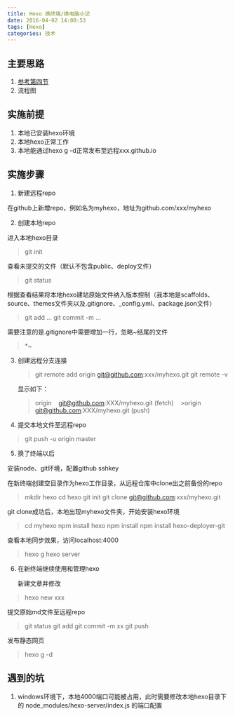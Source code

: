 ```yaml
---
title: Hexo 换终端/换电脑小记
date: 2016-04-02 14:00:53
tags: [Hexo]
categories: 技术
---
```

## 主要思路
1. [参考第四节](http://crazymilk.github.io/2015/12/28/GitHub-Pages-Hexo%E6%90%AD%E5%BB%BA%E5%8D%9A%E5%AE%A2/#more)
2. 流程图

## 实施前提

1. 本地已安装hexo环境
2. 本地hexo正常工作
3. 本地能通过hexo g -d正常发布至远程xxx.github.io

## 实施步骤

1. 新建远程repo

 在github上新增repo，例如名为myhexo，地址为github.com/xxx/myhexo

2. 创建本地repo
 
 进入本地hexo目录

   > git init

 查看未提交的文件（默认不包含public、deploy文件）

   >git status

  根据查看结果将本地hexo建站原始文件纳入版本控制（我本地是scaffolds、source、themes文件夹以及.gitignore、_config.yml、package.json文件）

   >git add ...
   >git commit -m ...
  
  需要注意的是.gitignore中需要增加一行，忽略~结尾的文件
   
  > *~
 
3. 创建远程分支连接

   >git remote add origin git@github.com:xxx/myhexo.git
   >git remote -v 
   
   显示如下：
   >origin    git@github.com:XXX/myhexo.git (fetch)
   >origin    git@github.com:XXX/myhexo.git (push)
   
4. 提交本地文件至远程repo

  >git push -u origin master

5. 换了终端以后

  安装node、git环境，配置github sshkey
 
  在新终端创建空目录作为hexo工作目录，从远程仓库中clone出之前备份的repo
  
  > mkdir hexo
  > cd hexo
  > git init
  > git clone git@github.com:xxx/myhexo.git

  git clone成功后，本地出现myhexo文件夹，开始安装hexo环境
   
  > cd myhexo
  > npm install hexo
  > npm install
  > npm install hexo-deployer-git

  查看本地同步效果，访问localhost:4000
  
  > hexo g
  > hexo server

6. 在新终端继续使用和管理hexo
    
   新建文章并修改
  
 > hexo new xxx
   
   提交原始md文件至远程repo
 
 > git status
 > git add
 > git commit -m xx
 > git push
 
   发布静态网页
 
  > hexo g -d
  
## 遇到的坑
1. windows环境下，本地4000端口可能被占用，此时需要修改本地hexo目录下的
node_modules/hexo-server/index.js 的端口配置
